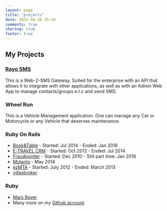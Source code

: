```yaml
---
layout: page
title: "projects"
date: 2022-08-26 15:54
comments: true
sharing: true
footer: true
---
```


## My Projects

### [Rayo SMS](https://www.rayo.gr)

This is a Web-2-SMS Gateway. Suited for the enterprise with an API that allows it to integrate with other applications,
as well as with an Admin Web App to manage contacts/groups e.t.c and send SMS.

### Wheel Run

This is a Vehicle Management application. One can manage any Car or Motorcycle or any Vehicle that deserves maintenance.

### Ruby On Rails

* [Book&Table](/projects/book_and_table/) - Started: Jul 2014 - Ended: Jan 2016
* [E-TRAVEL CRM](/projects/e-travel-crm) - Started: Oct 2012 - Ended: Jul 2014
* [Fraudpointer](/projects/fraudpointer/) - Started: Dec 2010 - Still part time: Jan 2016
* [Mutants](/projects/mutants/) - May 2014
* [ezMTA](/projects/ezmta/) - Started: July 2012 - Ended: March 2013
* [villasbroker](/projects/villasbroker/)

### Ruby
* [Mars Rover](/projects/mars_rover/)
* Many more on my [Github account](https://github.com/pmatsinopoulos)
